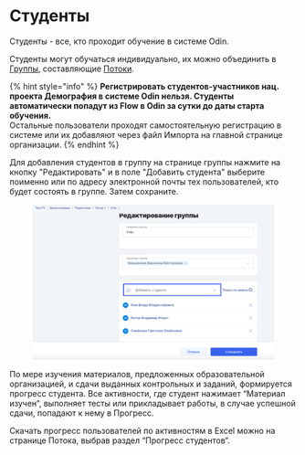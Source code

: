# Студенты

Студенты - все, кто проходит обучение в системе Odin.&#x20;

Студенты могут обучаться индивидуально, их можно объединить в [Группы](../struktura/gruppa.md), составляющие [Потоки](../struktura/potok.md).

{% hint style="info" %}
**Регистрировать студентов-участников нац. проекта Демография в системе Odin нельзя. Студенты автоматически попадут из  Flow в  Odin за сутки до даты старта обучения.**\
Остальные пользователи проходят самостоятельную регистрацию в системе или их добавляют через файл Импорта на главной странице организации.
{% endhint %}

Для добавления студентов в группу на странице группы нажмите на кнопку "Редактировать" и в поле "Добавить студента" выберите поименно или по адресу электронной почты тех пользователей, кто будет состоять в группе. Затем сохраните.

<figure><img src="../.gitbook/assets/image (305).png" alt=""><figcaption></figcaption></figure>

По мере изучения материалов, предложенных образовательной организацией, и сдачи выданных контрольных и заданий, формируется прогресс студента. Все активности, где студент нажимает “Материал изучен“, выполняет тесты или прикладывает работы, в случае успешной сдачи, попадают к нему в Прогресс.

Скачать прогресс пользователей по активностям в Excel можно на странице Потока, выбрав раздел “Прогресс студентов“.
